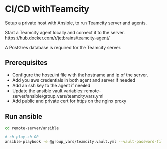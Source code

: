# CI/CD withTeamcity

Setup a private host with Ansible, to run Teamcity server and agents.

Start a Teamcity agent locally and connect it to the server. \
https://hub.docker.com/r/jetbrains/teamcity-agent/

A PostGres database is required for the Teamcity server.

## Prerequisites

- Configure the hosts.ini file with the hostname and ip of the server.
- Add you aws credentials in both agent and server if needed
- Add an ssh key to the agent if needed
- Update the ansible vault variables: remote-server/ansible/group_vars/teamcity.vars.yml
- Add public and private cert for https on the nginx proxy

## Run ansible

```bash
cd remote-server/ansible

# sh play.sh OR
ansible-playbook -e @group_vars/teamcity.vault.yml --vault-password-file .vault_passwd ./play-teamcity.yml -i ./hosts.ini
```
